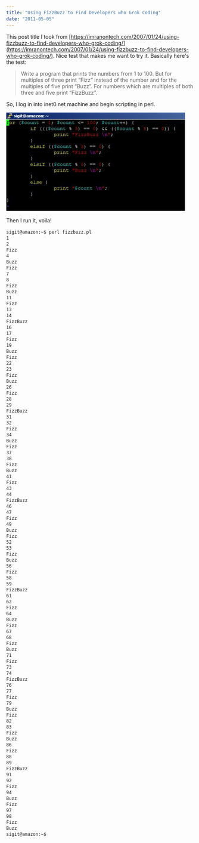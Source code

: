 ```yaml
---
title: "Using FizzBuzz to Find Developers who Grok Coding"
date: "2011-05-05"
---
```


This post title I took from [https://imranontech.com/2007/01/24/using-fizzbuzz-to-find-developers-who-grok-coding/](https://imranontech.com/2007/01/24/using-fizzbuzz-to-find-developers-who-grok-coding/). Nice test that makes me want to try it. Basically here's the test:

> Write a program that prints the numbers from 1 to 100. But for multiples of three print “Fizz” instead of the number and for the multiples of five print “Buzz”. For numbers which are multiples of both three and five print “FizzBuzz”.

So, I log in into inet0.net machine and begin scripting in perl.

[![fizzbuzz](images/fizzbuzz.jpg "fizzbuzz")](https://sigitp.files.wordpress.com/2011/05/fizzbuzz.jpg)

Then I run it, voila!

```perl6
sigit@amazon:~$ perl fizzbuzz.pl
1
2
Fizz
4
Buzz
Fizz
7
8
Fizz
Buzz
11
Fizz
13
14
FizzBuzz
16
17
Fizz
19
Buzz
Fizz
22
23
Fizz
Buzz
26
Fizz
28
29
FizzBuzz
31
32
Fizz
34
Buzz
Fizz
37
38
Fizz
Buzz
41
Fizz
43
44
FizzBuzz
46
47
Fizz
49
Buzz
Fizz
52
53
Fizz
Buzz
56
Fizz
58
59
FizzBuzz
61
62
Fizz
64
Buzz
Fizz
67
68
Fizz
Buzz
71
Fizz
73
74
FizzBuzz
76
77
Fizz
79
Buzz
Fizz
82
83
Fizz
Buzz
86
Fizz
88
89
FizzBuzz
91
92
Fizz
94
Buzz
Fizz
97
98
Fizz
Buzz
sigit@amazon:~$
```


